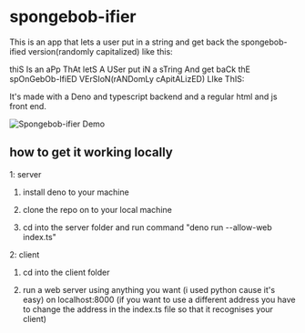 # spongebob-ifier

This is an app that lets a user put in a string and get back the spongebob-ified version(randomly capitalized) like this:

thiS Is an aPp ThAt letS A USer put iN a sTring And get baCk thE spOnGebOb-IfiED VErSIoN(rANDomLy cApitALizED) LIke ThIS:

It's made with a Deno and typescript backend and a regular html and js front end.

![Spongebob-ifier Demo](demo/demo.gif)

## how to get it working locally

1: server

1. install deno to your machine

2. clone the repo on to your local machine

3. cd into the server folder and run command "deno run --allow-web index.ts"

2: client

1. cd into the client folder

2. run a web server using anything you want (i used python cause it's easy) on localhost:8000 (if you want to use a different address you have to change the address in the index.ts file so that it recognises your client)
